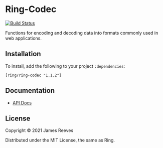 # Ring-Codec

[![Build Status](https://travis-ci.org/ring-clojure/ring-codec.svg?branch=master)](https://travis-ci.org/ring-clojure/ring-codec)

Functions for encoding and decoding data into formats commonly used in
web applications.

## Installation

To install, add the following to your project `:dependencies`:

    [ring/ring-codec "1.1.2"]

## Documentation

* [API Docs](http://ring-clojure.github.com/ring-codec/ring.util.codec.html)

## License

Copyright © 2021 James Reeves

Distributed under the MIT License, the same as Ring.
